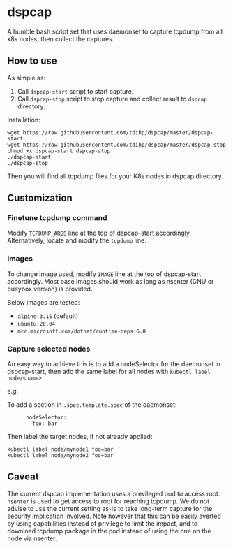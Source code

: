 # dspcap

A humble bash script set that uses daemonset to capture tcpdump from all k8s nodes, then collect the captures.

## How to use

As simple as:

1. Call `dspcap-start` script to start capture.
2. Call `dspcap-stop` script to stop capture and collect result to `dspcap` directory.

Installation:
```
wget https://raw.githubusercontent.com/tdihp/dspcap/master/dspcap-start
wget https://raw.githubusercontent.com/tdihp/dspcap/master/dspcap-stop
chmod +x dspcap-start dspcap-stop
./dspcap-start
./dspcap-stop
```
Then you will find all tcpdump files for your K8s nodes in dspcap directory. 

## Customization

### Finetune tcpdump command

Modify `TCPDUMP_ARGS` line at the top of dspcap-start accordingly. Alternatively, locate and modify the `tcpdump` line.

### images

To change image used, modify `IMAGE` line at the top of dspcap-start accordingly. Most base images should work as long as nsenter (GNU or busybox version) is provided.

Below images are tested:

* `alpine:3.15` (default)
* `ubuntu:20.04`
* `mcr.microsoft.com/dotnet/runtime-deps:6.0`

### Capture selected nodes

An easy way to achieve this is to add a nodeSelector for the daemonset in dspcap-start, then add the same label for all nodes with `kubectl label node/<name>` 

e.g.

To add a section in `.spec.template.spec` of the daemonset:

```
      nodeSelector:
        foo: bar
```

Then label the target nodes, if not already applied:

```
kubectl label node/mynode1 foo=bar
kubectl label node/mynode2 foo=bar
```

## Caveat

The current dspcap implementation uses a previleged pod to access root.
`nsenter` is used to get access to root for reaching tcpdump. We do not advise
to use the current setting as-is to take long-term capture for the security
implication involved. Note however that this can be easily averted by using
capabilities instead of privilege to limit the impact, and to download tcpdump
package in the pod instead of using the one on the node via nsenter.
